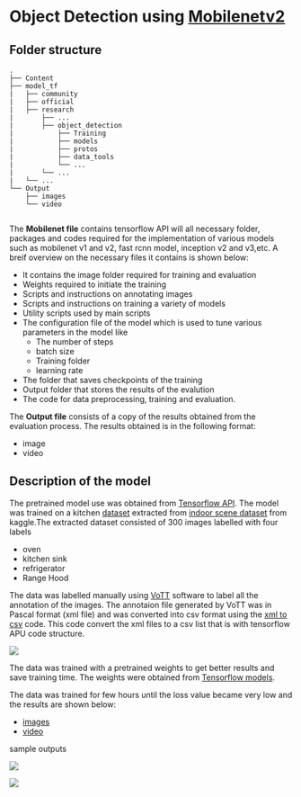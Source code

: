 # Object Detection using [Mobilenetv2](https://github.com/tensorflow/models/tree/master/research/object_detection)

## Folder structure
```
.
├── Content
├── model_tf
|   ├── community
|   ├── official
|   ├── research
|       ├── ...
|       ├── object_detection
|           ├── Training
|           ├── models
|           ├── protos
|           ├── data_tools
|           └── ...
|       └── ...
|   └── ...
└── Output
    ├── images
    └── video


```

The **Mobilenet file** contains tensorflow API will all necessary folder, packages and codes required for the implementation of various models such as mobilenet v1 and v2, fast rcnn  model, inception v2 and v3,etc. A breif overview on the necessary files it contains is shown below:
- It contains the image folder required for training and evaluation 
- Weights required to initiate the training 
- Scripts and instructions on annotating images
- Scripts and instructions on training a variety of models
- Utility scripts used by main scripts
- The configuration file of the model which is used to tune various parameters in the model like
   - The number of steps 
   - batch size
   - Training folder
   - learning rate
- The folder that saves checkpoints of the training
- Output folder that stores the results of the evalution
- The code for data preprocessing, training and evaluation. 

The **Output file** consists of a copy of the results obtained from the evaluation process. The results obtained is in the following format:
- image
- video


## Description of the model

The pretrained model use was obtained from [Tensorflow API](https://github.com/tensorflow/models/tree/master/research/object_detection). The model was trained on a kitchen [dataset](https://github.com/osman-95/Project_Progress_2/tree/master/Project_tasks/Mobilenet/models_Tf/research/object_detection/images) extracted from [indoor scene dataset](https://www.kaggle.com/itsahmad/indoor-scenes-cvpr-2019) from kaggle.The extracted dataset consisted of 300 images labelled with four labels
- oven
- kitchen sink
- refrigerator
- Range Hood

The data was labelled manually using [VoTT](https://github.com/microsoft/VoTT) software to label all the annotation of the images. The annotaion file generated by VoTT was in Pascal format (xml file) and was converted into csv format  using the [xml to csv](https://github.com/osman-95/Project_Progress_2/blob/master/Project_tasks/Mobilenet/models_Tf/research/object_detection/xml_to_csv.py ) code. This code convert the xml files to a csv list that is with tensorflow APU code structure. 

![](https://github.com/osman-95/Project_Progress_2/blob/master/ReadMe_img/Capture21211.PNG)

The data was trained with a pretrained weights to get better results and save training time. The weights were obtained from [Tensorflow models](https://github.com/osman-95/Project_Progress_2/blob/master/Project_tasks/Mobilenet/models_Tf/research/object_detection/g3doc/detection_model_zoo.md).

The data was trained for few hours until the loss value became very low and the results are shown below:
- [images](https://github.com/osman-95/Project_Progress_2/tree/master/Project_tasks/Mobilenet/)
- [video](https://github.com/osman-95/Project_Progress_2/tree/master/Project_tasks/Mobilenet/)

sample outputs

 ![](https://github.com/osman-95/Project_Progress_2/blob/master/Project_tasks/Mobilenet/Output/M_img2.png)
 
  ![](https://github.com/osman-95/Project_Progress_2/blob/master/Project_tasks/Mobilenet/Output/M_img.png)
  








